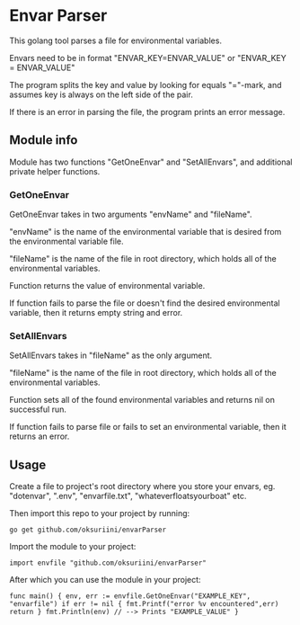 # Envar Parser

This golang tool parses a file for environmental variables.

Envars need to be in format "ENVAR_KEY=ENVAR_VALUE" or "ENVAR_KEY = ENVAR_VALUE"

The program splits the key and value by looking for equals "="-mark, and assumes key is always on the left side of the pair.

If there is an error in parsing the file, the program prints an error message.

## Module info

Module has two functions "GetOneEnvar" and "SetAllEnvars", and additional private helper functions.

### GetOneEnvar

GetOneEnvar takes in two arguments "envName" and "fileName".

"envName" is the name of the environmental variable that is desired from the environmental variable file.

"fileName" is the name of the file in root directory, which holds all of the environmental variables.

Function returns the value of environmental variable.

If function fails to parse the file or doesn't find the desired environmental variable, then it returns empty string and error.

### SetAllEnvars

SetAllEnvars takes in "fileName" as the only argument.

"fileName" is the name of the file in root directory, which holds all of the environmental variables.

Function sets all of the found environmental variables and returns nil on successful run.

If function fails to parse file or fails to set an environmental variable, then it returns an error.

## Usage

Create a file to project's root directory where you store your envars, eg. "dotenvar", ".env", "envarfile.txt", "whateverfloatsyourboat" etc.

Then import this repo to your project by running:

`go get github.com/oksuriini/envarParser`

Import the module to your project:

`import envfile "github.com/oksuriini/envarParser"`

After which you can use the module in your project:

`func main() {
env, err := envfile.GetOneEnvar("EXAMPLE_KEY", "envarfile")
if err != nil {
fmt.Printf("error %v encountered",err)
return
}
fmt.Println(env) // --> Prints "EXAMPLE_VALUE"
}`
